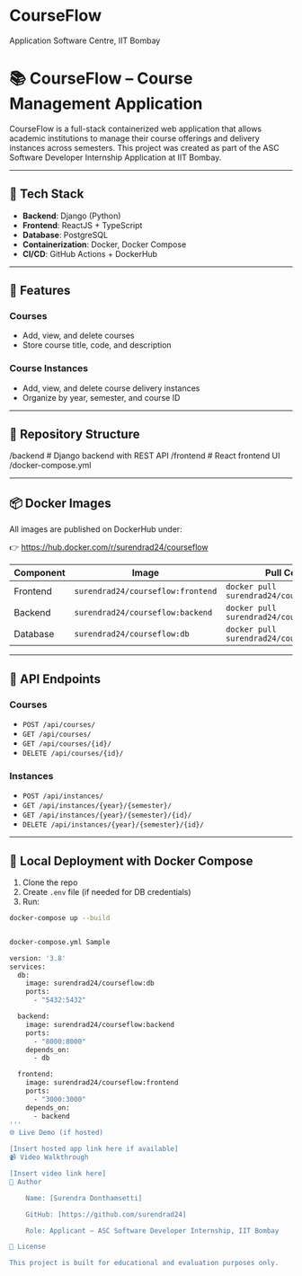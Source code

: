 # CourseFlow
Application Software Centre, IIT Bombay

# 📚 CourseFlow – Course Management Application

CourseFlow is a full-stack containerized web application that allows academic institutions to manage their course offerings and delivery instances across semesters. This project was created as part of the ASC Software Developer Internship Application at IIT Bombay.

---

## 🔧 Tech Stack

- **Backend**: Django (Python)
- **Frontend**: ReactJS + TypeScript
- **Database**: PostgreSQL
- **Containerization**: Docker, Docker Compose
- **CI/CD**: GitHub Actions + DockerHub

---

## 🚀 Features

### Courses
- Add, view, and delete courses
- Store course title, code, and description

### Course Instances
- Add, view, and delete course delivery instances
- Organize by year, semester, and course ID

---

## 📂 Repository Structure

/backend # Django backend with REST API
/frontend # React frontend UI
/docker-compose.yml


---

## 📦 Docker Images

All images are published on DockerHub under:

👉 https://hub.docker.com/r/surendrad24/courseflow

| Component | Image | Pull Command |
|----------|--------|------------------------|
| Frontend | `surendrad24/courseflow:frontend` | `docker pull surendrad24/courseflow:frontend` |
| Backend  | `surendrad24/courseflow:backend`  | `docker pull surendrad24/courseflow:backend` |
| Database | `surendrad24/courseflow:db`       | `docker pull surendrad24/courseflow:db` |

---

## 🧪 API Endpoints

### Courses
- `POST /api/courses/`
- `GET /api/courses/`
- `GET /api/courses/{id}/`
- `DELETE /api/courses/{id}/`

### Instances
- `POST /api/instances/`
- `GET /api/instances/{year}/{semester}/`
- `GET /api/instances/{year}/{semester}/{id}/`
- `DELETE /api/instances/{year}/{semester}/{id}/`

---

## 🐳 Local Deployment with Docker Compose

1. Clone the repo
2. Create `.env` file (if needed for DB credentials)
3. Run:
```bash
docker-compose up --build


docker-compose.yml Sample

version: '3.8'
services:
  db:
    image: surendrad24/courseflow:db
    ports:
      - "5432:5432"

  backend:
    image: surendrad24/courseflow:backend
    ports:
      - "8000:8000"
    depends_on:
      - db

  frontend:
    image: surendrad24/courseflow:frontend
    ports:
      - "3000:3000"
    depends_on:
      - backend
'''
🌐 Live Demo (if hosted)

[Insert hosted app link here if available]
📹 Video Walkthrough

[Insert video link here]
🙋 Author

    Name: [Surendra Donthamsetti]

    GitHub: [https://github.com/surendrad24]

    Role: Applicant – ASC Software Developer Internship, IIT Bombay

📝 License

This project is built for educational and evaluation purposes only.
